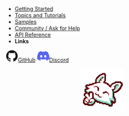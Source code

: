 <!-- markdownlint-disable-next-line first-line-heading -->
- [Getting Started](getting_started)
- [Topics and Tutorials](/topics/)
- [Samples](samples)
- [Community / Ask for Help](community_ask_for_help)
- [API Reference](/api_reference/)
- **Links**

<p><a href="https://github.com/RandyGaul/cute_framework/"><img src=https://github.com/RandyGaul/cute_framework/blob/master/assets/github.svg?raw=true />GitHub</a>
<a href="https://discord.gg/ajWHTHz9"><img src=https://github.com/RandyGaul/cute_framework/blob/master/assets/discord.svg?raw=true />Discord</a></p>
<p align="center"><img src=https://github.com/RandyGaul/cute_framework/blob/master/assets/CF_Logo_Pixel_2x.png?raw=true></p>
